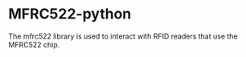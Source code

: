 # MFRC522-python
The mfrc522 library is used to interact with RFID readers that use the MFRC522 chip.
